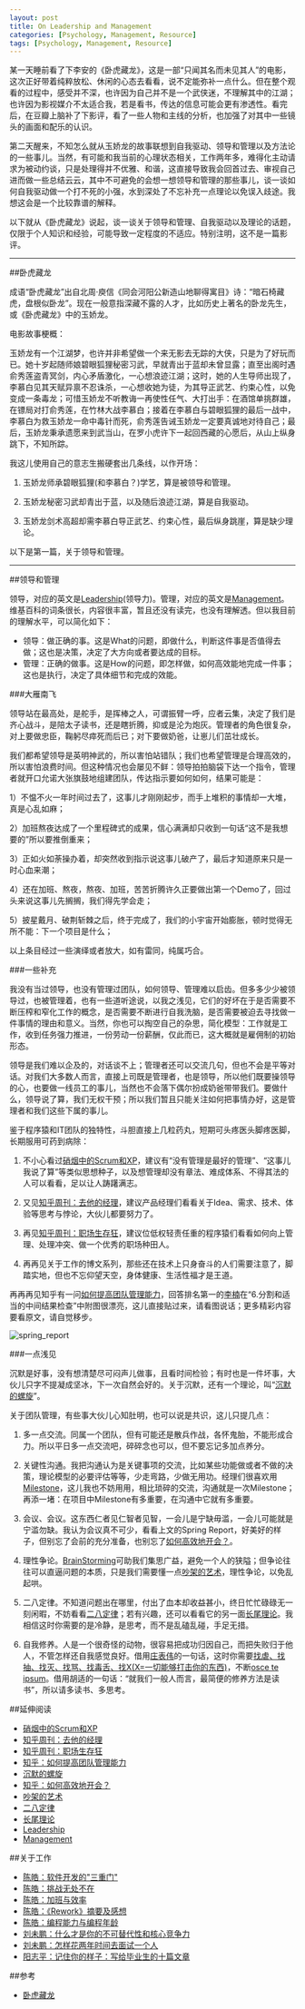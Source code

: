 ```yaml
---
layout: post
title: On Leadership and Management
categories: [Psychology, Management, Resource]
tags: [Psychology, Management, Resource]
---
```


某一天睡前看了下李安的《卧虎藏龙》，这是一部“只闻其名而未见其人”的电影，这次正好带着纯粹放松、休闲的心态去看看，说不定能弥补一点什么。但在整个观看的过程中，感受并不深，也许因为自己并不是一个武侠迷，不理解其中的江湖；也许因为影视媒介不太适合我，若是看书，传达的信息可能会更有渗透性。看完后，在豆瓣上脑补了下影评，看了一些人物和主线的分析，也加强了对其中一些镜头的画面和配乐的认识。

第二天醒来，不知怎么就从玉娇龙的故事联想到自我驱动、领导和管理以及方法论的一些事儿。当然，有可能和我当前的心理状态相关，工作两年多，难得化主动请求为被动约谈，只是处理得并不优雅、和谐，这直接导致我会回首过去、审视自己进而做一些总结云云，其中不可避免的会想一想领导和管理的那些事儿，谈一谈如何自我驱动做一个打不死的小强，水到深处了不忘补充一点理论以免误入歧途。我想这会是一个比较靠谱的解释。

以下就从《卧虎藏龙》说起，谈一谈关于领导和管理、自我驱动以及理论的话题，仅限于个人知识和经验，可能导致一定程度的不适应。特别注明，这不是一篇影评。

---

##卧虎藏龙

成语“卧虎藏龙”出自北周·庾信《同会河阳公新造山地聊得寓目》诗：“暗石椅藏虎，盘根似卧龙”。现在一般意指深藏不露的人才，比如历史上著名的卧龙先生，或《卧虎藏龙》中的玉娇龙。

电影故事梗概：

玉娇龙有一个江湖梦，也许并非希望做一个来无影去无踪的大侠，只是为了好玩而已。她十岁起随师娘碧眼狐狸秘密习武，早就青出于蓝却未曾显露；直至出阁时遇俞秀莲盗青冥剑，内心矛盾激化，一心想浪迹江湖；这时，她的人生导师出现了，李慕白见其天赋异禀不忍诛杀，一心想收她为徒，为其导正武艺、约束心性，以免变成一条毒龙；可惜玉娇龙不听教诲一再使性任气、大打出手：在酒馆单挑群雄，在镖局对打俞秀莲，在竹林大战李慕白；接着在李慕白与碧眼狐狸的最后一战中，李慕白为救玉娇龙一命中毒针而死，俞秀莲告诫玉娇龙一定要真诚地对待自己；最后，玉娇龙秉承遗愿来到武当山，在罗小虎许下一起回西藏的心愿后，从山上纵身跳下，不知所踪。

我这儿使用自己的意志生搬硬套出几条线，以作开场：

1) 玉娇龙师承碧眼狐狸(和李慕白？)学艺，算是被领导和管理。

2) 玉娇龙秘密习武却青出于蓝，以及随后浪迹江湖，算是自我驱动。

3) 玉娇龙剑术高超却需李慕白导正武艺、约束心性，最后纵身跳崖，算是缺少理论。

以下是第一篇，关于领导和管理。

---

##领导和管理

领导，对应的英文是[Leadership](http://en.wikipedia.org/wiki/Leadership)(领导力)。管理，对应的英文是[Management](http://en.wikipedia.org/wiki/Management)。维基百科的词条很长，内容很丰富，暂且还没有读完，也没有理解透。但以我目前的理解水平，可以简化如下：

* 领导：做正确的事。这是What的问题，即做什么，判断这件事是否值得去做；这也是决策，决定了大方向或者要达成的目标。
* 管理：正确的做事。这是How的问题，即怎样做，如何高效能地完成一件事；这也是执行，决定了具体细节和完成的效能。

###大雁南飞

领导站在最高处，是舵手，是挥棒之人，可谓振臂一呼，应者云集，决定了我们是齐心战斗，是陪太子读书，还是瞎折腾，抑或是沦为炮灰。管理者的角色很复杂，对上要做忠臣，鞠躬尽瘁死而后已；对下要做奶爸，让崽儿们茁壮成长。

我们都希望领导是英明神武的，所以害怕站错队；我们也希望管理是合理高效的，所以害怕浪费时间。但这种情况也会屡见不鲜：领导拍拍脑袋下达一个指令，管理者就开口允诺大张旗鼓地组建团队，传达指示要如何如何，结果可能是：

1）不愠不火一年时间过去了，这事儿才刚刚起步，而手上堆积的事情却一大堆，真是心乱如麻；

2）加班熬夜达成了一个里程碑式的成果，信心满满却只收到一句话“这不是我想要的”所以要推倒重来；

3）正如火如荼操办着，却突然收到指示说这事儿破产了，最后才知道原来只是一时心血来潮；

4）还在加班、熬夜，熬夜、加班，苦苦折腾许久正要做出第一个Demo了，回过头来说这事儿先搁搁，我们得先学会走；

5）披星戴月、破荆斩棘之后，终于完成了，我们的小宇宙开始膨胀，顿时觉得无所不能：下一个项目是什么；

以上条目经过一些演绎或者放大，如有雷同，纯属巧合。

###一些补充

我没有当过领导，也没有管理过团队，如何领导、管理难以启齿。但多多少少被领导过，也被管理着，也有一些道听途说，以我之浅见，它们的好坏在于是否需要不断压榨和窄化工作的概念，是否需要不断进行自我洗脑，是否需要被迫去寻找做一件事情的理由和意义。当然，你也可以掏空自己的杂思，简化模型：工作就是工作，收到任务强力推进，一份劳动一份薪酬，仅此而已，这大概就是雇佣制的初始形态。

领导是我们难以企及的，对话谈不上；管理者还可以交流几句，但也不会是平等对话。对我们大多数人而言，直接上司既是管理者，也是领导，所以他们既要操领导的心，也要做一线员工的事儿，当然也不会落下偶尔扮成奶爸带带我们。要做什么，领导说了算，我们无权干预；所以我们暂且只能关注如何把事情办好，这是管理者和我们这些下属的事儿。

鉴于程序猿和IT团队的独特性，斗胆直接上几粒药丸，短期可头疼医头脚疼医脚，长期服用可药到病除：

1) 不小心看过[硝烟中的Scrum和XP](http://book.douban.com/subject/5501718/)，建议有“没有管理是最好的管理”、“这事儿我说了算”等类似思想种子，以及想管理却没有章法、难成体系、不得其法的人可以看看，足以让人踌躇满志。

2) 又见[知乎周刊：去他的经理](http://www.duokan.com/book/41282)，建议产品经理们看看关于Idea、需求、技术、体验等思考与悖论，大伙儿都要努力了。

3) 再见[知乎周刊：职场生存狂](http://www.duokan.com/book/41436)，建议位低权轻责任重的程序猿们看看如何向上管理、处理冲突、做一个优秀的职场种田人。

4) 再再见关于工作的博文系列，那些还在技术上只身奋斗的人们需要注意了，脚踏实地，但也不忘仰望天空，身体健康、生活性福才是王道。

再再再见知乎有一问[如何提高团队管理能力](http://www.zhihu.com/question/21019164)，回答排名第一的[李楠](http://www.zhihu.com/people/linan)在“6.分割和适当的中间结果检查”中附图很漂亮，这儿直接贴过来，请看图说话；更多精彩内容要看原文，请自觉移步。

![spring_report](http://dylanninin.com/assets/images/2013/spring_report.jpg)

###一点浅见

沉默是好事，没有想清楚尽可闷声儿做事，且看时间检验；有时也是一件坏事，大伙儿只字不提凝成坚冰，下一次自然会好的。关于沉默，还有一个理论，叫“[沉默的螺旋](http://en.wikipedia.org/wiki/Spiral_of_silence)”。

关于团队管理，有些事大伙儿心知肚明，也可以说是共识，这儿只提几点：

1) 多一点交流。同属一个团队，但有可能还是散兵作战，各怀鬼胎，不能形成合力。所以平日多一点交流吧，碎碎念也可以，但不要忘记多加点养分。

2) 关键性沟通。我把沟通认为是关键事项的交流，比如某些功能做或者不做的决策，理论模型的必要评估等等，少走弯路，少做无用功。经理们很喜欢用[Milestone](http://en.wikipedia.org/wiki/Milestone)，这儿我也不妨用用，相比琐碎的交流，沟通就是一次Milestone；再添一堵：在项目中Milestone有多重要，在沟通中它就有多重要。

3) 会议、会议。这东西仁者见仁智者见智，一会儿是宁缺毋滥，一会儿可能就是宁滥勿缺。我认为会议真不可少，看看上文的Spring Report，好美好的样子，但别忘了会前的充分准备，也别忘了[如何高效地开会？](http://www.zhihu.com/question/21002275)。

4) 理性争论。[BrainStorming](http://en.wikipedia.org/wiki/Brainstorming)可助我们集思广益，避免一个人的狭隘；但争论往往可以直逼问题的本质，只是我们需要懂一点[吵架的艺术](http://dylanninin.com/blog/2013/12/08/disagree.html)，理性争论，以免乱起哄。

5) 二八定律。不知道问题出在哪里，付出了血本却收益甚小，终日忙忙碌碌无一刻闲暇，不妨看看[二八定律](http://en.wikipedia.org/wiki/Pareto_principle)；若有兴趣，还可以看看它的另一面[长尾理论](http://en.wikipedia.org/wiki/The_Long_Tail)。我相信这时你需要的是冷静，是思考，而不是乱磕乱碰，手足无措。

6) 自我修养。人是一个很奇怪的动物，很容易把成功归因自己，而把失败归于他人，不管怎样还自我感觉良好。借用[庄表伟](http://www.zhihu.com/people/zhuang-biao-wei)的一句话，这时你需要[找虐、找抽、找灭、找骂、找毒舌、找X(X=一切能够打击你的东西)](http://www.zhihu.com/question/21127275)，不断[osce te ipsum](http://en.wikipedia.org/wiki/Nosce_te_ipsum)。借用胡适的一句话：“就我们一般人而言，最简便的修养方法是读书”，所以请多读书、多思考。

##延伸阅读

* [硝烟中的Scrum和XP](http://book.douban.com/subject/5501718/)
* [知乎周刊：去他的经理](http://www.duokan.com/book/41282)
* [知乎周刊：职场生存狂](http://www.duokan.com/book/41436)
* [知乎：如何提高团队管理能力](http://www.zhihu.com/question/21019164)
* [沉默的螺旋](http://en.wikipedia.org/wiki/Spiral_of_silence)
* [知乎：如何高效地开会？](http://www.zhihu.com/question/21002275)
* [吵架的艺术](http://dylanninin.com/blog/2013/12/08/disagree.html)
* [二八定律](http://en.wikipedia.org/wiki/Pareto_principle)
* [长尾理论](http://en.wikipedia.org/wiki/The_Long_Tail)
* [Leadership](http://en.wikipedia.org/wiki/Leadership)
* [Management](http://en.wikipedia.org/wiki/Management)

##关于工作

* [陈皓：软件开发的"三重门"](http://coolshell.cn/articles/6526.html)
* [陈皓：挑战无处不在](http://coolshell.cn/articles/7048.html)
* [陈皓：加班与效率](http://coolshell.cn/articles/10217.html)
* [陈皓：《Rework》摘要及感想](http://coolshell.cn/articles/9156.html)
* [陈皓：编程能力与编程年龄](http://coolshell.cn/articles/10688.html)
* [刘未鹏：什么才是你的不可替代性和核心竞争力](http://mindhacks.cn/2009/01/14/make-yourself-irreplacable/)
* [刘未鹏：怎样花两年时间去面试一个人](http://mindhacks.cn/2011/11/04/how-to-interview-a-person-for-two-years/)
* [阳志平：记住你的样子：写给毕业生的十篇文章](http://www.yangzhiping.com/psy/remember-who-you-are.html)

##参考

* [卧虎藏龙](http://www.douban.com/subject/1301168/)
